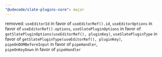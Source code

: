 ```yaml
---
"@udecode/slate-plugins-core": major
---
```


removed: `useEditorId` in favor of `useEditorRef().id`,
`useEditorOptions` in favor of `useEditorRef().options`,
`useSlatePluginOptions` in favor of
`getSlatePluginOptions(useEditorRef(), pluginKey)`, `useSlatePluginType`
in favor of `getSlatePluginType(useEditorRef(), pluginKey)`,
`pipeOnDOMBeforeInput` in favor of `pipeHandler`,  
`pipeOnKeyDown` in favor of `pipeHandler`



